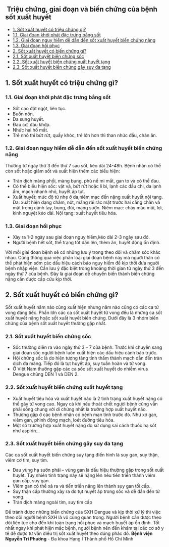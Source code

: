 ## ️ Triệu chứng, giai đoạn và biến chứng của bệnh sốt xuất huyết

  * [1. Sốt xuất huyết có triệu chứng gì?](https://bvnguyentriphuong.com.vn/benh-truyen-nhiem/trieu-chung-giai-doan-va-bien-chung-cua-benh-sot-xuat-huyet#1-st-xut-huyt-c-triu-chng-g)
  * [1.1. Giai đoạn khởi phát đặc trưng bằng sốt](https://bvnguyentriphuong.com.vn/benh-truyen-nhiem/trieu-chung-giai-doan-va-bien-chung-cua-benh-sot-xuat-huyet#11-giai-on-khi-pht-c-trng-bng-st)
  * [1.2. Giai đoạn nguy hiểm dễ dẫn đến sốt xuất huyết biến chứng nặng](https://bvnguyentriphuong.com.vn/benh-truyen-nhiem/trieu-chung-giai-doan-va-bien-chung-cua-benh-sot-xuat-huyet#12-giai-on-nguy-him-d-dn-n-st-xut-huyt-bin-chng-nng)
  * [1.3. Giai đoạn hồi phục](https://bvnguyentriphuong.com.vn/benh-truyen-nhiem/trieu-chung-giai-doan-va-bien-chung-cua-benh-sot-xuat-huyet#13-giai-on-hi-phc)
  * [2. Sốt xuất huyết có biến chứng gì?](https://bvnguyentriphuong.com.vn/benh-truyen-nhiem/trieu-chung-giai-doan-va-bien-chung-cua-benh-sot-xuat-huyet#2-st-xut-huyt-c-bin-chng-g)
  * [2.1. Sốt xuất huyết biến chứng sốc](https://bvnguyentriphuong.com.vn/benh-truyen-nhiem/trieu-chung-giai-doan-va-bien-chung-cua-benh-sot-xuat-huyet#21-st-xut-huyt-bin-chng-sc)
  * [2.2. Sốt xuất huyết biến chứng xuất huyết tạng](https://bvnguyentriphuong.com.vn/benh-truyen-nhiem/trieu-chung-giai-doan-va-bien-chung-cua-benh-sot-xuat-huyet#22-st-xut-huyt-bin-chng-xut-huyt-tng)
  * [2.3. Sốt xuất huyết biến chứng gây suy đa tạng](https://bvnguyentriphuong.com.vn/benh-truyen-nhiem/trieu-chung-giai-doan-va-bien-chung-cua-benh-sot-xuat-huyet#23-st-xut-huyt-bin-chng-gy-suy-a-tng)


## 1. Sốt xuất huyết có triệu chứng gì?
### 1.1. Giai đoạn khởi phát đặc trưng bằng sốt
+ Sốt cao đột ngột, liên tục.
+ Buồn nôn.
+ Da sung huyết.
+ Đau cơ, đau khớp.
+ Nhức hai hố mắt.
+ Trẻ nhỏ thí bứt rứt, quấy khóc, trẻ lớn hơn thì than nhức đầu, chán ăn.
### 1.2. Giai đoạn nguy hiểm dễ dẫn đến sốt xuất huyết biến chứng nặng
Thường từ ngày thứ 3 đến thứ 7 sau sốt, kéo dài 24-48h. Bệnh nhân có thể còn sốt hoặc giảm sốt và xuất hiện thêm các biểu hiện:
+ Tràn dịch màng phổi, màng bụng, phù nề mi mắt, gan to và có thể đau.
+ Có thể biểu hiện sốc: vật vã, bứt rứt hoặc li bì, lạnh các đầu chi, da lạnh ẩm, mạch nhanh nhỏ, huyết áp tụt.
+ Xuất huyết: mức độ từ nhẹ ở da,niêm mạc đến nặng xuất huyết nội tạng.
Da: xuất hiện dạng chấm, nốt, mảng rải rác mặt trước hai cẳng chân và mặt trong cánh tay, bụng, đùi, mạng sườn. Niêm mạc: chảy máu mũi, lợi, kinh nguyệt kéo dài. Nội tạng: xuất huyết tiêu hóa.
### 1.3. Giai đoạn hồi phục
  * Xảy ra 1-2 ngày sau giai đoạn nguy hiểm,kéo dài 2-3 ngày sau đó.
  * Người bệnh hết sốt, thể trạng tốt dần lên, thèm ăn, huyết động ổn định.


Với mỗi giai đoạn bệnh sẽ có những lưu ý trong theo dõi và chăm sóc khác nhau. Cũng thông qua việc phân loại giai đoạn bệnh này mà người thân có thể phát hiện sớm các dấu hiệu cách báo nguy hiểm để kịp thời đưa người bệnh nhập viện. Cần lưu ý đặc biệt trong khoảng thời gian từ ngày thứ 3 đến ngày thứ 7 của bệnh. Đây là giai đoạn dễ chuyển biến thành biến chứng nặng cần được cấp cứu kịp thời.
## 2. Sốt xuất huyết có biến chứng gì?
Sốt xuất huyết năm nào cũng xuất hiện nhưng năm nào cũng có các ca tử vong đáng tiếc. Phần lớn các ca sốt xuất huyết tử vong đều là những ca sốt xuất huyết nặng hoặc sốt xuất huyết biến chứng. Dưới đây là 3 nhóm biến chứng của bệnh sốt xuất huyết thường gặp nhất.
### 2.1. Sốt xuất huyết biến chứng sốc
  * Sốc thường diễn ra vào ngày thứ 3 – 7 của bệnh. Trước khi chuyển sang giai đoạn sốc người bệnh luôn xuất hiện các dấu hiệu cảnh báo trước.
  * Hội chứng sốc là do hiện tượng tăng tính thấm thành mạch dẫn đến tràn dịch đa màng. Tiếp đó là tụt huyết áp, suy tuần hoàn và tử vong.
  * Ở Việt Nam thường gặp các ca sốc sốt xuất huyết do nhiễm virus Dengue chủng DEN 1 và DEN 2.


### 2.2. Sốt xuất huyết biến chứng xuất huyết tạng
  * Xuất huyết tiêu hóa và xuất huyết não là 2 tình trạng xuất huyết nặng có thể gây tử vong cao. Ngay cả khi nếu thoát chết người bệnh cũng vẫn phải sống chung với di chứng nhất là trường hợp xuất huyết não.
  * Thường gặp ở các bệnh nhân có bệnh mạn tính trước đó. Như xơ gan, viêm gan, phình động mạch, loét đường tiêu hóa.
  * Một số trường hợp xuất huyết nặng do sử dụng sai cách thuốc hạ sốt như aspirin…


### 2.3. Sốt xuất huyết biến chứng gây suy đa tạng
Các ca sốt xuất huyết biến chứng suy tạng điển hình là suy gan, suy thận, viêm cơ tim, suy tim.
  * Đau vùng hạ sườn phải – vùng gan là dấu hiệu thường gặp trong sốt xuất huyết. Tuy nhiên tình trạng này sẽ nặng lên nếu tiến triển thành viêm gan cấp, suy gan.
  * Viêm gan có thể xả ra và tiến triển nặng lên thành suy gan tối cấp.
  * Suy thận cấp thường xảy ra do tụt huyết áp trong sốc và dễ dẫn đến tử vong.
  * Tràn dịch màng ngoài tim, suy tim cấp


Để tránh được những biến chứng của SXH Dengue và kịp thời xử lý thì việc theo dõi người bệnh SXH là vô cùng quan trọng. Người bệnh cần được theo dõi liên tục cho đến khi toàn trạng hồi phục và mạch huyết áp ổn định. Tốt nhất ngay khi phát hiện mắc bệnh, người bệnh nên đến khám tại các cơ sở y tế để được tư vấn điều trị sốt xuất huyết theo đúng phác đồ.
**Bệnh viện Nguyễn Tri Phương** - Đa khoa Hạng I Thành phố Hồ Chí Minh
